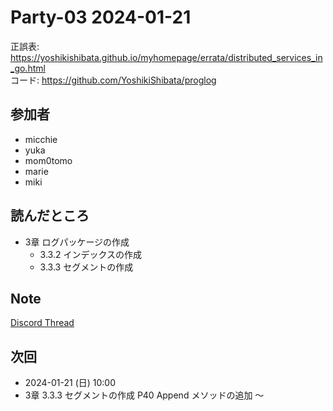 # Party-03 2024-01-21
正誤表: https://yoshikishibata.github.io/myhomepage/errata/distributed_services_in_go.html  
コード: https://github.com/YoshikiShibata/proglog

## 参加者
- micchie
- yuka
- mom0tomo
- marie
- miki

## 読んだところ
- 3章 ログパッケージの作成
  - 3.3.2 インデックスの作成
  - 3.3.3 セグメントの作成

## Note
[Discord Thread](https://discord.com/channels/689414179752247409/725156029033218080/1198429740097351792)

## 次回
- 2024-01-21 (日) 10:00
- 3章 3.3.3 セグメントの作成 P40 Append メソッドの追加 〜
